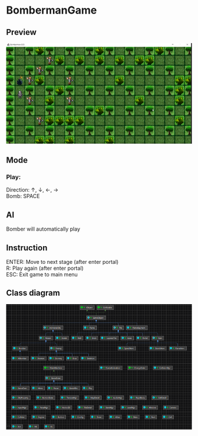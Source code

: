 # BombermanGame

## Preview
![Bomberman](Bomberman.png)

## Mode
### Play:
Direction: ↑, ↓, ←, → <br/>
Bomb: SPACE

## AI
Bomber will automatically play

## Instruction
ENTER: Move to next stage (after enter portal) <br/>
R: Play again (after enter portal) <br/>
ESC: Exit game to main menu

## Class diagram
![Bomberman](Diagram.png)
